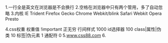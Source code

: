 1.一行全是英文在浏览器是不会换行
2.空格在浏览器中只有两个管用，多了自动忽略
3.内核
	IE 		  Trident
	Firefox   Gecko
	Chrome    Webkit/blink
	Safari    Webkit
	Opera     Presto
	
4.css权重				权重值
	!important			正无穷
	行间样式				1000
	id选择器				100
	class|属性|伪类		10
	标签|伪元素			1
	通配符				0
5.www.css88.com
6.